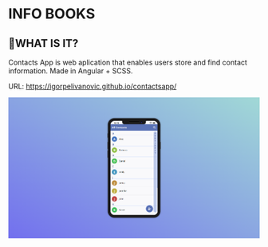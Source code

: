 # INFO BOOKS

## :notebook_with_decorative_cover:WHAT IS IT?

Contacts App is web aplication that enables users store and find contact information. Made in Angular + SCSS.

URL: https://igorpelivanovic.github.io/contactsapp/

![Screen](/src/assets/screen.png "Screen")